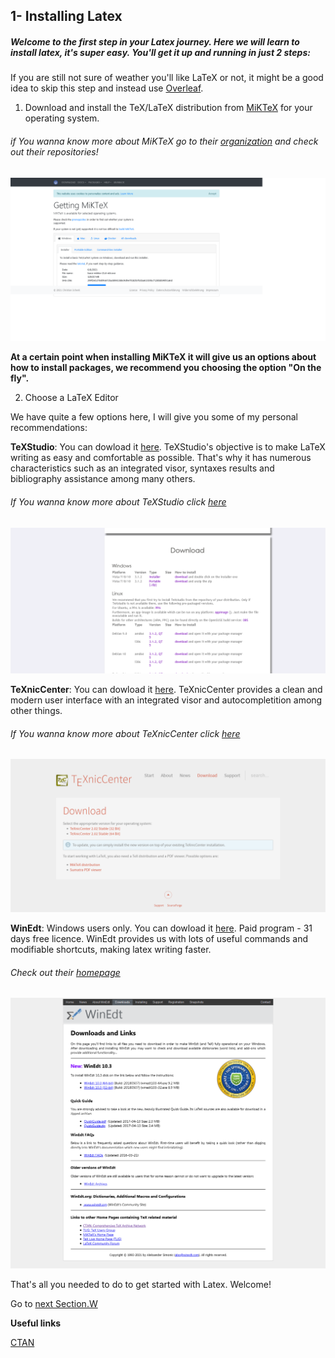 ## 1- Installing Latex

##### Welcome to the first step in your Latex journey. Here we will learn to install latex, it's super easy. You'll get it up and running in just 2 steps:

If you are still not sure of weather you'll like LaTeX or not, it might be a good idea to skip this step and instead use [Overleaf](https://www.overleaf.com/).

1. Download and install the TeX/LaTeX distribution from [MiKTeX](https://miktex.org/download) for your operating system.

###### if You wanna know more about MiKTeX go to their [organization](https://github.com/MiKTeX) and check out their repositories!

![MiKTeXSite](../Assets/1-Installing-Latex/MiKTeX.png)

**At a certain point when installing MiKTeX it will give us an options about how to install packages, we recommend you choosing the option "On the fly".**

2. Choose a LaTeX Editor

We have quite a few options here, I will give you some of my personal recommendations:

**TeXStudio**: You can dowload it [here](https://www.texstudio.org/). TeXStudio's objective is to make LaTeX writing as easy and comfortable as possible. That's why it has numerous characteristics such as an integrated visor, syntaxes results and bibliography assistance among many others.

###### If You wanna know more about TeXStudio click [here](https://github.com/texstudio-org)

![TexStudio](../Assets/1-Installing-Latex/TexStudio.png)

**TeXnicCenter**: You can dowload it [here](https://www.texniccenter.org/download/). TeXnicCenter provides a clean and modern user interface with an integrated visor and autocompletition among other things.

###### If You wanna know more about TeXnicCenter click [here](https://sourceforge.net/projects/texniccenter/)

![TexnicCenter](../Assets/1-Installing-Latex/TexnicCenter.png)

**WinEdt**: Windows users only. You can dowload it [here](http://www.winedt.com/download.html). Paid program - 31 days free licence. WinEdt provides us with lots of useful commands and modifiable shortcuts, making latex writing faster.

###### Check out their [homepage](http://www.winedt.com/about.html)

![WinEdt](../Assets/1-Installing-Latex/WinEdt.png)

That's all you needed to do to get started with Latex. Welcome!

Go to [next Section.W](https://github.com/Uklizdev/LaTeX-Guide/blob/master/Guide/2-%20Document%20Formats.md)

**Useful links**

[CTAN](https://ctan.org/)
